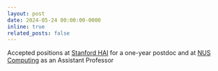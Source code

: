 ```yaml
---
layout: post
date: 2024-05-24 00:00:00-0000
inline: true
related_posts: false
---
```


Accepted positions at <a href="https://hai.stanford.edu" target="_blank">Stanford HAI</a> for a one-year postdoc and at <a href="https://www.comp.nus.edu.sg" target="_blank">NUS Computing</a> as an Assistant Professor
